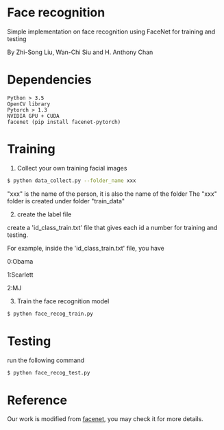 # Face recognition

Simple implementation on face recognition using FaceNet for training and testing

By Zhi-Song Liu, Wan-Chi Siu and H. Anthony Chan

# Dependencies
    Python > 3.5
    OpenCV library
    Pytorch > 1.3
    NVIDIA GPU + CUDA
    facenet (pip install facenet-pytorch)
    
# Training

1. Collect your own training facial images
```sh
$ python data_collect.py --folder_name xxx
```
"xxx" is the name of the person, it is also the name of the folder
The "xxx" folder is created under folder "train_data"

2. create the label file

create a 'id_class_train.txt' file that gives each id a number for training and testing.

For example, inside the 'id_class_train.txt' file, you have

0:Obama

1:Scarlett

2:MJ

3. Train the face recognition model
```sh
$ python face_recog_train.py
```

# Testing
run the following command
```sh
$ python face_recog_test.py
```
# Reference
Our work is modified from [facenet](https://github.com/timesler/facenet-pytorch), you may check it for more details.
